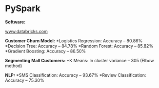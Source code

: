# PySpark

**Software:**

www.databricks.com


**Customer Churn Model:**
*Logistics Regression: Accuracy – 80.86%
*Decision Tree: Accuracy – 84.78%
*Random Forest: Accuracy – 85.82%
*Gradient Boosting: Accuracy – 86.50%


**Segmenting Mall Customers:**
*K Means: In cluster variance – 305 (Elbow method) 


**NLP:**
*SMS Classification: Accuracy – 93.67%
*Review Classification: Accuracy – 75.30%
